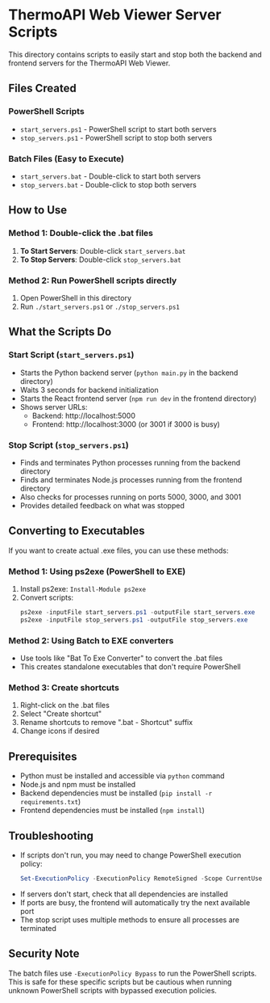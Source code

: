 # ThermoAPI Web Viewer Server Scripts

This directory contains scripts to easily start and stop both the backend and frontend servers for the ThermoAPI Web Viewer.

## Files Created

### PowerShell Scripts
- `start_servers.ps1` - PowerShell script to start both servers
- `stop_servers.ps1` - PowerShell script to stop both servers

### Batch Files (Easy to Execute)
- `start_servers.bat` - Double-click to start both servers
- `stop_servers.bat` - Double-click to stop both servers

## How to Use

### Method 1: Double-click the .bat files
1. **To Start Servers**: Double-click `start_servers.bat`
2. **To Stop Servers**: Double-click `stop_servers.bat`

### Method 2: Run PowerShell scripts directly
1. Open PowerShell in this directory
2. Run `./start_servers.ps1` or `./stop_servers.ps1`

## What the Scripts Do

### Start Script (`start_servers.ps1`)
- Starts the Python backend server (`python main.py` in the backend directory)
- Waits 3 seconds for backend initialization
- Starts the React frontend server (`npm run dev` in the frontend directory)
- Shows server URLs:
  - Backend: http://localhost:5000
  - Frontend: http://localhost:3000 (or 3001 if 3000 is busy)

### Stop Script (`stop_servers.ps1`)
- Finds and terminates Python processes running from the backend directory
- Finds and terminates Node.js processes running from the frontend directory
- Also checks for processes running on ports 5000, 3000, and 3001
- Provides detailed feedback on what was stopped

## Converting to Executables

If you want to create actual .exe files, you can use these methods:

### Method 1: Using ps2exe (PowerShell to EXE)
1. Install ps2exe: `Install-Module ps2exe`
2. Convert scripts:
   ```powershell
   ps2exe -inputFile start_servers.ps1 -outputFile start_servers.exe
   ps2exe -inputFile stop_servers.ps1 -outputFile stop_servers.exe
   ```

### Method 2: Using Batch to EXE converters
- Use tools like "Bat To Exe Converter" to convert the .bat files
- This creates standalone executables that don't require PowerShell

### Method 3: Create shortcuts
1. Right-click on the .bat files
2. Select "Create shortcut"
3. Rename shortcuts to remove ".bat - Shortcut" suffix
4. Change icons if desired

## Prerequisites

- Python must be installed and accessible via `python` command
- Node.js and npm must be installed
- Backend dependencies must be installed (`pip install -r requirements.txt`)
- Frontend dependencies must be installed (`npm install`)

## Troubleshooting

- If scripts don't run, you may need to change PowerShell execution policy:
  ```powershell
  Set-ExecutionPolicy -ExecutionPolicy RemoteSigned -Scope CurrentUser
  ```
- If servers don't start, check that all dependencies are installed
- If ports are busy, the frontend will automatically try the next available port
- The stop script uses multiple methods to ensure all processes are terminated

## Security Note

The batch files use `-ExecutionPolicy Bypass` to run the PowerShell scripts. This is safe for these specific scripts but be cautious when running unknown PowerShell scripts with bypassed execution policies.